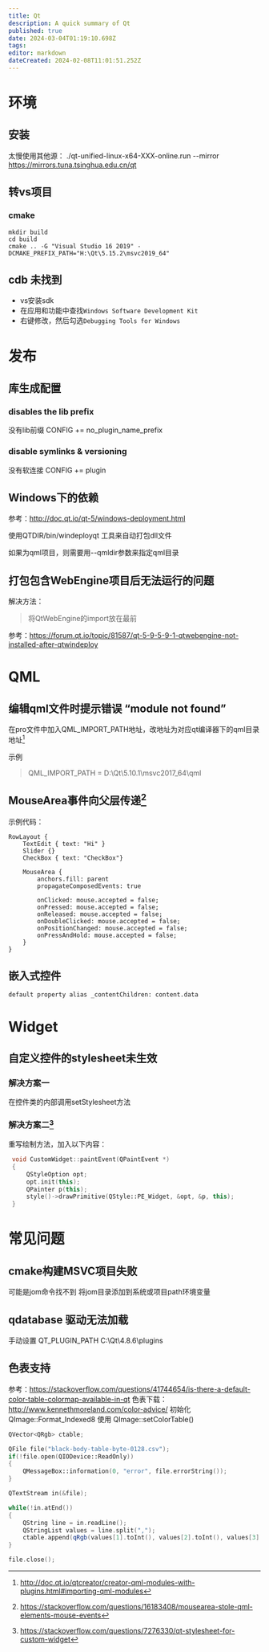 ```yaml
---
title: Qt
description: A quick summary of Qt
published: true
date: 2024-03-04T01:19:10.698Z
tags: 
editor: markdown
dateCreated: 2024-02-08T11:01:51.252Z
---
```


# 环境
## 安装
太慢使用其他源：
./qt-unified-linux-x64-XXX-online.run --mirror https://mirrors.tuna.tsinghua.edu.cn/qt

## 转vs项目
### cmake
```
mkdir build
cd build
cmake .. -G "Visual Studio 16 2019" -DCMAKE_PREFIX_PATH="H:\Qt\5.15.2\msvc2019_64"
```
## cdb 未找到
- vs安装sdk
- 在应用和功能中查找```Windows Software Development Kit```
- 右键修改，然后勾选```Debugging Tools for Windows```

# 发布
## 库生成配置
### disables the lib prefix
没有lib前缀
CONFIG += no_plugin_name_prefix
### disable symlinks & versioning
没有软连接
CONFIG += plugin

## Windows下的依赖
参考：http://doc.qt.io/qt-5/windows-deployment.html

使用QTDIR/bin/windeployqt 工具来自动打包dll文件

如果为qml项目，则需要用--qmldir参数来指定qml目录

## 打包包含WebEngine项目后无法运行的问题
解决方法：
>将QtWebEngine的import放在最前

参考：https://forum.qt.io/topic/81587/qt-5-9-5-9-1-qtwebengine-not-installed-after-qtwindeploy

# QML
## 编辑qml文件时提示错误 “module not found”
在pro文件中加入QML_IMPORT_PATH地址，改地址为对应qt编译器下的qml目录地址[^qml_import]

示例
>QML_IMPORT_PATH = D:\Qt\5.10.1\msvc2017_64\qml

## MouseArea事件向父层传递[^mouse_area]
示例代码：
```
RowLayout {
    TextEdit { text: "Hi" }
    Slider {}
    CheckBox { text: "CheckBox"}

    MouseArea {
        anchors.fill: parent
        propagateComposedEvents: true

        onClicked: mouse.accepted = false;
        onPressed: mouse.accepted = false;
        onReleased: mouse.accepted = false;
        onDoubleClicked: mouse.accepted = false;
        onPositionChanged: mouse.accepted = false;
        onPressAndHold: mouse.accepted = false;
    }
}
```
## 嵌入式控件
```
default property alias _contentChildren: content.data
```
# Widget
## 自定义控件的stylesheet未生效
### 解决方案一
在控件类的内部调用setStylesheet方法

### 解决方案二[^paint_widget]
重写绘制方法，加入以下内容：

```c++
 void CustomWidget::paintEvent(QPaintEvent *)
 {
     QStyleOption opt;
     opt.init(this);
     QPainter p(this);
     style()->drawPrimitive(QStyle::PE_Widget, &opt, &p, this);
 }
 ```

# 常见问题
## cmake构建MSVC项目失败
可能是jom命令找不到
将jom目录添加到系统或项目path环境变量

## qdatabase 驱动无法加载
手动设置 QT_PLUGIN_PATH C:\Qt\4.8.6\plugins

## 色表支持
参考：https://stackoverflow.com/questions/41744654/is-there-a-default-color-table-colormap-available-in-qt
色表下载：http://www.kennethmoreland.com/color-advice/
初始化 QImage::Format_Indexed8 使用 QImage::setColorTable()
```c++
QVector<QRgb> ctable;

QFile file("black-body-table-byte-0128.csv");
if(!file.open(QIODevice::ReadOnly))
{
    QMessageBox::information(0, "error", file.errorString());
}

QTextStream in(&file);

while(!in.atEnd())
{
    QString line = in.readLine();    
    QStringList values = line.split(",");
    ctable.append(qRgb(values[1].toInt(), values[2].toInt(), values[3].toInt()));
}

file.close();
```

[^paint_widget]:https://stackoverflow.com/questions/7276330/qt-stylesheet-for-custom-widget
[^qml_import]:http://doc.qt.io/qtcreator/creator-qml-modules-with-plugins.html#importing-qml-modules
[^mouse_area]:https://stackoverflow.com/questions/16183408/mousearea-stole-qml-elements-mouse-events